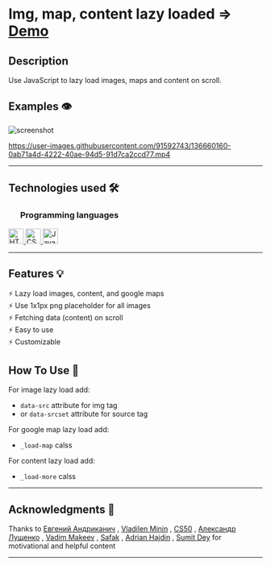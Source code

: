 # Img, map, content lazy loaded ⇒ [Demo](https://img-map-content-lazy-loaded.netlify.app)

## Description

Use JavaScript to lazy load images, maps and content on scroll.

## Examples 👁️

![screenshot](https://user-images.githubusercontent.com/91592743/136660157-901996d1-6173-4e31-bce5-5776870fab1a.png)

https://user-images.githubusercontent.com/91592743/136660160-0ab71a4d-4222-40ae-94d5-91d7ca2ccd77.mp4

---

## Technologies used 🛠️

<h3 align="left"> &nbsp  &nbsp  &nbsp Programming languages</h3>

<a href="https://www.w3.org/html/" target="_blank"> <img src="https://img.shields.io/badge/HTML5-E34F26?style=for-the-badge&logo=html5&logoColor=white" alt="HTML5" height="30"/> </a>
<a href="https://www.w3schools.com/css/" target="_blank"> <img src="https://img.shields.io/badge/CSS3-1572B6?style=for-the-badge&logo=css3&logoColor=white" alt="CSS3" height="30"/> </a>
<a href="https://developer.mozilla.org/en-US/docs/Web/JavaScript" target="_blank"> <img src="https://img.shields.io/badge/JavaScript-323330?style=for-the-badge&logo=javascript&logoColor=F7DF1E" alt="JavaScript" height="30"/> </a>

---

## Features 💡

⚡️ Lazy load images, content, and google maps\
⚡️ Use 1x1px png placeholder for all images\
⚡️ Fetching data (content) on scroll\
⚡️ Easy to use\
⚡️ Customizable

## How To Use 🔧

For image lazy load add:

- `data-src` attribute for img tag
- or `data-srcset` attribute for source tag

For google map lazy load add:

- `_load-map` calss

For content lazy load add:

- `_load-more` calss

---

## Acknowledgments 🎁

Thanks to
[Евгений Андриканич](https://fls.guru/) ,
[Vladilen Minin](https://www.youtube.com/c/VladilenMinin) ,
[CS50](https://cs50.harvard.edu/college/2021/fall/) ,
[Александр Лущенко](https://itgid.info/) ,
[Vadim Makeev](https://www.youtube.com/channel/UCaTfYudJUVA8cV_But8KZVQ) ,
[Safak](https://github.com/safak) ,
[Adrian Hajdin](https://www.completepathtojavascriptmastery.com/) ,
[Sumit Dey](https://www.youtube.com/c/BackbenchCoder)
for motivational and helpful content

---
